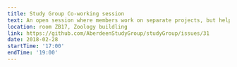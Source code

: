 ```yaml
---
title: Study Group Co-working session
text: An open session where members work on separate projects, but help each other with problems and questions, and share successes.
location: room ZB17, Zoology buildling
link: https://github.com/AberdeenStudyGroup/studyGroup/issues/31
date: 2018-02-28
startTime: '17:00'
endTime: '19:00'
---
```

